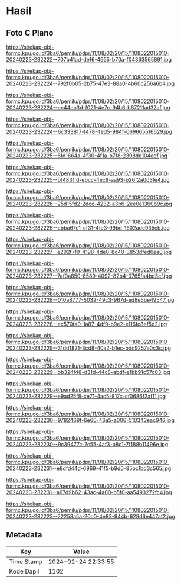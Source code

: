 # Hasil

## Foto C Plano

https://sirekap-obj-formc.kpu.go.id/3ba6/pemilu/pdpr/11/08/02/20/15/1108022015010-20240223-232222--707b41ad-de16-4955-b70a-f04363565891.jpg

https://sirekap-obj-formc.kpu.go.id/3ba6/pemilu/pdpr/11/08/02/20/15/1108022015010-20240223-232224--792f0b05-2b75-47e3-88a0-4b60c256a6b4.jpg

https://sirekap-obj-formc.kpu.go.id/3ba6/pemilu/pdpr/11/08/02/20/15/1108022015010-20240223-232224--ec44eb3d-f021-4e7c-94b6-b67211ad32af.jpg

https://sirekap-obj-formc.kpu.go.id/3ba6/pemilu/pdpr/11/08/02/20/15/1108022015010-20240223-232224--6c333817-f478-4ed5-984f-069665516629.jpg

https://sirekap-obj-formc.kpu.go.id/3ba6/pemilu/pdpr/11/08/02/20/15/1108022015010-20240223-232225--6fd1664a-4f30-4f1a-b7f8-2398dd104edf.jpg

https://sirekap-obj-formc.kpu.go.id/3ba6/pemilu/pdpr/11/08/02/20/15/1108022015010-20240223-232225--b14831fd-ebcc-4ec9-aa93-b26f2a0d3fe4.jpg

https://sirekap-obj-formc.kpu.go.id/3ba6/pemilu/pdpr/11/08/02/20/15/1108022015010-20240223-232226--25d15fd2-2dcc-4232-a3b6-2ee0e1360b9c.jpg

https://sirekap-obj-formc.kpu.go.id/3ba6/pemilu/pdpr/11/08/02/20/15/1108022015010-20240223-232226--cbba67e1-cf31-4fe3-99bd-1602adc935eb.jpg

https://sirekap-obj-formc.kpu.go.id/3ba6/pemilu/pdpr/11/08/02/20/15/1108022015010-20240223-232227--e292f7f9-4198-4de0-8c40-3853dfed6ea0.jpg

https://sirekap-obj-formc.kpu.go.id/3ba6/pemilu/pdpr/11/08/02/20/15/1108022015010-20240223-232227--7af0a850-8589-4092-82b4-0765fa4bd3cf.jpg

https://sirekap-obj-formc.kpu.go.id/3ba6/pemilu/pdpr/11/08/02/20/15/1108022015010-20240223-232228--010a8777-5032-49c3-967d-ed8e5be49547.jpg

https://sirekap-obj-formc.kpu.go.id/3ba6/pemilu/pdpr/11/08/02/20/15/1108022015010-20240223-232228--ec570fa0-1a87-4df9-b9e2-e116fc8ef5d2.jpg

https://sirekap-obj-formc.kpu.go.id/3ba6/pemilu/pdpr/11/08/02/20/15/1108022015010-20240223-232229--31dd1821-3cd8-40a2-b1ec-bdc9257a0c3c.jpg

https://sirekap-obj-formc.kpu.go.id/3ba6/pemilu/pdpr/11/08/02/20/15/1108022015010-20240223-232229--bb324f48-d31d-44c8-abdf-e1bb91c57c03.jpg

https://sirekap-obj-formc.kpu.go.id/3ba6/pemilu/pdpr/11/08/02/20/15/1108022015010-20240223-232229--e9ad25f8-ce71-4ac5-817c-cf0686f2af11.jpg

https://sirekap-obj-formc.kpu.go.id/3ba6/pemilu/pdpr/11/08/02/20/15/1108022015010-20240223-232230--9782469f-6e60-46a5-a006-510343eac946.jpg

https://sirekap-obj-formc.kpu.go.id/3ba6/pemilu/pdpr/11/08/02/20/15/1108022015010-20240223-232230--9c39477c-7c55-4af3-b8c1-7f188b11496e.jpg

https://sirekap-obj-formc.kpu.go.id/3ba6/pemilu/pdpr/11/08/02/20/15/1108022015010-20240223-232231--e8dfd44d-6969-41f5-b9d0-95bc1bd3c565.jpg

https://sirekap-obj-formc.kpu.go.id/3ba6/pemilu/pdpr/11/08/02/20/15/1108022015010-20240223-232231--a67d9b62-43ac-4a00-b5f0-aa5493272fc4.jpg

https://sirekap-obj-formc.kpu.go.id/3ba6/pemilu/pdpr/11/08/02/20/15/1108022015010-20240223-232223--22253a5a-20c0-4e83-944b-629d6e447af2.jpg


## Metadata

| Key        | Value               |
| ---------- | ------------------- |
| Time Stamp | 2024-02-24 22:33:55 |
| Kode Dapil | 1102                |



